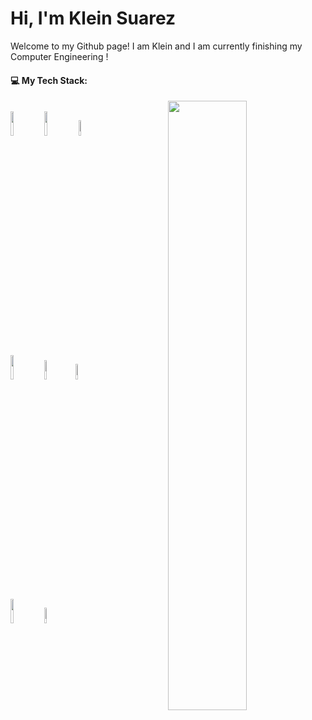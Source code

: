 # Hi, I'm Klein Suarez
Welcome to my Github page! I am Klein and I am currently finishing my Computer Engineering !
####  :computer: My Tech Stack:
<p>
<img width="50%" align="right" src="https://github-readme-stats.vercel.app/api?username=KleinSuarez&show_icons=true&theme=dark"/></br>
<code><img width="10%" src="https://www.vectorlogo.zone/logos/java/java-icon.svg"></code>
<code><img width="10%" src="https://www.vectorlogo.zone/logos/typescriptlang/typescriptlang-icon.svg"></code>
<code><img width="8%" src="https://upload.vectorlogo.zone/logos/javascript/images/239ec8a4-163e-4792-83b6-3f6d96911757.svg"></code>
<br />
<code><img width="10%" src="https://www.vectorlogo.zone/logos/w3_html5/w3_html5-icon.svg"></code>
<code><img width="9%" src="https://cdn.svgporn.com/logos/css-3.svg"></code>
<code><img width="8%" src="https://www.vectorlogo.zone/logos/git-scm/git-scm-icon.svg"></code>
<br/>
<code><img width="10%" src="https://www.vectorlogo.zone/logos/postgresql/postgresql-icon.svg"></code>
<code><img width="8%" src="https://www.vectorlogo.zone/logos/mongodb/mongodb-icon.svg"></code>
</p>


